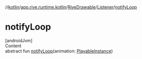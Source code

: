 //[kotlin](../../../../index.md)/[app.rive.runtime.kotlin](../../index.md)/[RiveDrawable](../index.md)/[Listener](index.md)/[notifyLoop](notify-loop.md)



# notifyLoop  
[androidJvm]  
Content  
abstract fun [notifyLoop](notify-loop.md)(animation: [PlayableInstance](../../../app.rive.runtime.kotlin.core/-playable-instance/index.md))  



